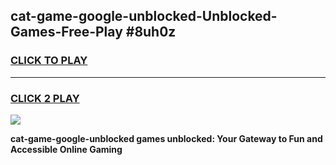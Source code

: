 
## cat-game-google-unblocked-Unblocked-Games-Free-Play #8uh0z
<h3>
<a href="https://us.freeplayer.one?title=cat-game-google-unblocked&ref=9M">CLICK TO PLAY</a></h3>
<hr>

<h3>
<a href="https://us.freeplayer.one?title=cat-game-google-unblocked&ref=9M">CLICK 2 PLAY</a>
  
</h3>

<a href="https://us.freeplayer.one?title=cat-game-google-unblocked&ref=9M"><img src="https://clearcache.store/games.png"></a>


**cat-game-google-unblocked games unblocked: Your Gateway to Fun and Accessible Online Gaming**
